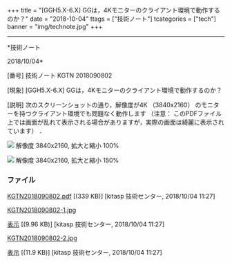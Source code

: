 ﻿+++
title = "[GGH5.X-6.X] GGは，4Kモニターのクライアント環境で動作するのか？"
date = "2018-10-04"
ttags = ["技術ノート"]
tcategories = ["tech"]
banner = "img/technote.jpg"
+++

-----------------------------------------------------------------------------------------------------------------------------

*技術ノート

2018/10/04*


[番号]
技術ノート KGTN 2018090802

[現象]
[GGH5.X-6.X] GGは，4Kモニターのクライアント環境で動作するのか？

[説明]
次のスクリーンショットの通り，解像度が4K （3840x2160）
のモニターを持つクライアント環境でも問題なく動作します （注意：
このPDFファイル上では画面が乱れて表示される場合がありますが，実際の画面は綺麗に表示されています）
．

![](http://techreport.kitasp.net/attachments/download/4154/KGTN2018090802-1.jpg)
解像度 3840x2160, 拡大と縮小 100%

![](http://techreport.kitasp.net/attachments/download/4155/KGTN2018090802-2.jpg)
解像度 3840x2160, 拡大と縮小 150%


### ファイル

 
 


[KGTN2018090802.pdf](http://techreport.kitasp.net/attachments/download/4153/KGTN2018090802.pdf)
 [(339 KB)] [kitasp 技術センター, 2018/10/04
11:27]

[KGTN2018090802-1.jpg](http://techreport.kitasp.net/attachments/download/4154/KGTN2018090802-1.jpg)

[表示](http://techreport.kitasp.net/attachments/4154/KGTN2018090802-1.jpg "表示")
 [(9.96 KB)] [kitasp 技術センター, 2018/10/04
11:27]

[KGTN2018090802-2.jpg](http://techreport.kitasp.net/attachments/download/4155/KGTN2018090802-2.jpg)

[表示](http://techreport.kitasp.net/attachments/4155/KGTN2018090802-2.jpg "表示")
 [(11.9 KB)] [kitasp 技術センター, 2018/10/04
11:27]


 


 

